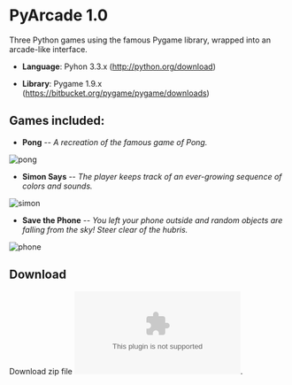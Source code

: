 PyArcade 1.0
========

Three Python games using the famous Pygame library, wrapped into an arcade-like interface.

- **Language**: Pyhon 3.3.x (http://python.org/download)

- **Library**: Pygame 1.9.x (https://bitbucket.org/pygame/pygame/downloads)

Games included:
--------

- **Pong** -- *A recreation of the famous game of Pong.*

![pong](https://dl.dropboxusercontent.com/u/47358139/pong_new.png)

- **Simon Says** -- *The player keeps track of an ever-growing sequence of colors and sounds.*

![simon](https://dl.dropboxusercontent.com/u/47358139/simon.gif)

- **Save the Phone** -- *You left your phone outside and random objects are falling from the sky!* 
                        *Steer clear of the hubris.*

![phone](https://dl.dropboxusercontent.com/u/47358139/save_phone.png)

Download
--------
Download zip file ![here](https://www.dropbox.com/s/y45qn65j5or2blb/pyarcade.zip).
